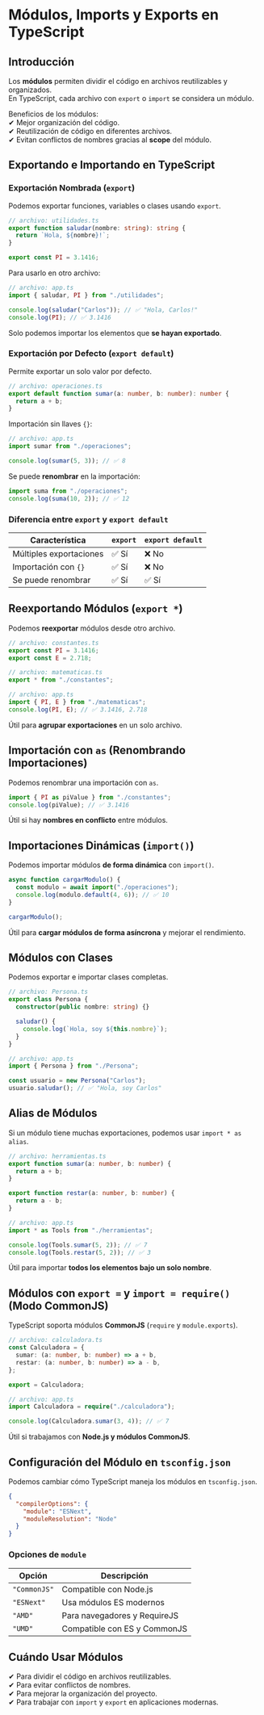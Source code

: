 # Módulos, Imports y Exports en TypeScript

## Introducción

Los **módulos** permiten dividir el código en archivos reutilizables y organizados.  
En TypeScript, cada archivo con `export` o `import` se considera un módulo.

Beneficios de los módulos:  
✔ Mejor organización del código.  
✔ Reutilización de código en diferentes archivos.  
✔ Evitan conflictos de nombres gracias al **scope** del módulo.


## Exportando e Importando en TypeScript

### Exportación Nombrada (`export`)

Podemos exportar funciones, variables o clases usando `export`.

```typescript
// archivo: utilidades.ts
export function saludar(nombre: string): string {
  return `Hola, ${nombre}!`;
}

export const PI = 3.1416;
```

Para usarlo en otro archivo:

```typescript
// archivo: app.ts
import { saludar, PI } from "./utilidades";

console.log(saludar("Carlos")); // ✅ "Hola, Carlos!"
console.log(PI); // ✅ 3.1416
```

Solo podemos importar los elementos que **se hayan exportado**.


### Exportación por Defecto (`export default`)

Permite exportar un solo valor por defecto.

```typescript
// archivo: operaciones.ts
export default function sumar(a: number, b: number): number {
  return a + b;
}
```

Importación sin llaves `{}`:

```typescript
// archivo: app.ts
import sumar from "./operaciones";

console.log(sumar(5, 3)); // ✅ 8
```

Se puede **renombrar** en la importación:

```typescript
import suma from "./operaciones";
console.log(suma(10, 2)); // ✅ 12
```


### Diferencia entre `export` y `export default`

|Característica|`export`|`export default`|
|---|---|---|
|Múltiples exportaciones|✅ Sí|❌ No|
|Importación con `{}`|✅ Sí|❌ No|
|Se puede renombrar|✅ Sí|✅ Sí|


## Reexportando Módulos (`export *`)

Podemos **reexportar** módulos desde otro archivo.

```typescript
// archivo: constantes.ts
export const PI = 3.1416;
export const E = 2.718;
```

```typescript
// archivo: matematicas.ts
export * from "./constantes";
```

```typescript
// archivo: app.ts
import { PI, E } from "./matematicas";
console.log(PI, E); // ✅ 3.1416, 2.718
```

Útil para **agrupar exportaciones** en un solo archivo.


## Importación con `as` (Renombrando Importaciones)

Podemos renombrar una importación con `as`.

```typescript
import { PI as piValue } from "./constantes";
console.log(piValue); // ✅ 3.1416
```

Útil si hay **nombres en conflicto** entre módulos.


## Importaciones Dinámicas (`import()`)

Podemos importar módulos **de forma dinámica** con `import()`.

```typescript
async function cargarModulo() {
  const modulo = await import("./operaciones");
  console.log(modulo.default(4, 6)); // ✅ 10
}

cargarModulo();
```

Útil para **cargar módulos de forma asíncrona** y mejorar el rendimiento.


## Módulos con Clases

Podemos exportar e importar clases completas.

```typescript
// archivo: Persona.ts
export class Persona {
  constructor(public nombre: string) {}

  saludar() {
    console.log(`Hola, soy ${this.nombre}`);
  }
}
```

```typescript
// archivo: app.ts
import { Persona } from "./Persona";

const usuario = new Persona("Carlos");
usuario.saludar(); // ✅ "Hola, soy Carlos"
```


## Alias de Módulos

Si un módulo tiene muchas exportaciones, podemos usar `import * as alias`.

```typescript
// archivo: herramientas.ts
export function sumar(a: number, b: number) {
  return a + b;
}

export function restar(a: number, b: number) {
  return a - b;
}
```

```typescript
// archivo: app.ts
import * as Tools from "./herramientas";

console.log(Tools.sumar(5, 2)); // ✅ 7
console.log(Tools.restar(5, 2)); // ✅ 3
```

Útil para importar **todos los elementos bajo un solo nombre**.


## Módulos con `export =` y `import = require()` (Modo CommonJS)

TypeScript soporta módulos **CommonJS** (`require` y `module.exports`).

```typescript
// archivo: calculadora.ts
const Calculadora = {
  sumar: (a: number, b: number) => a + b,
  restar: (a: number, b: number) => a - b,
};

export = Calculadora;
```

```typescript
// archivo: app.ts
import Calculadora = require("./calculadora");

console.log(Calculadora.sumar(3, 4)); // ✅ 7
```

Útil si trabajamos con **Node.js y módulos CommonJS**.


## Configuración del Módulo en `tsconfig.json`

Podemos cambiar cómo TypeScript maneja los módulos en `tsconfig.json`.

```json
{
  "compilerOptions": {
    "module": "ESNext",
    "moduleResolution": "Node"
  }
}
```

### Opciones de `module`

|Opción|Descripción|
|---|---|
|`"CommonJS"`|Compatible con Node.js|
|`"ESNext"`|Usa módulos ES modernos|
|`"AMD"`|Para navegadores y RequireJS|
|`"UMD"`|Compatible con ES y CommonJS|


## Cuándo Usar Módulos

✔ Para dividir el código en archivos reutilizables.  
✔ Para evitar conflictos de nombres.  
✔ Para mejorar la organización del proyecto.  
✔ Para trabajar con `import` y `export` en aplicaciones modernas.